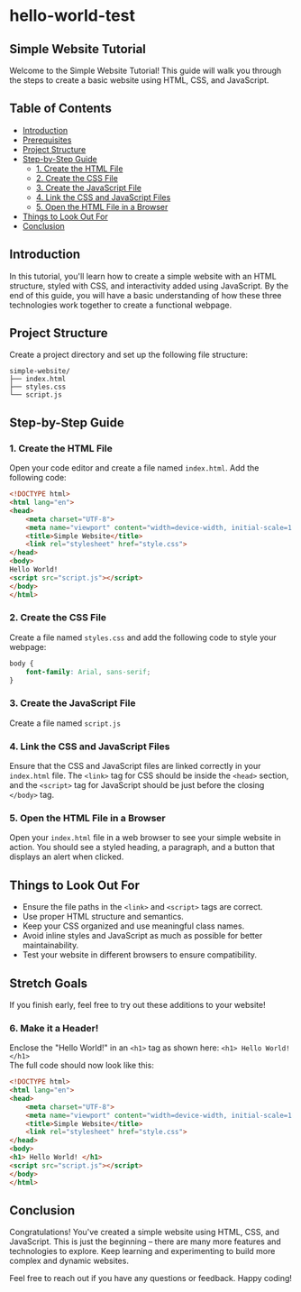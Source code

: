 # hello-world-test

## Simple Website Tutorial

Welcome to the Simple Website Tutorial! This guide will walk you through the steps to create a basic website using HTML,
CSS, and JavaScript.

## Table of Contents

- [Introduction](#introduction)
- [Prerequisites](#prerequisites)
- [Project Structure](#project-structure)
- [Step-by-Step Guide](#step-by-step-guide)
    - [1. Create the HTML File](#1-create-the-html-file)
    - [2. Create the CSS File](#2-create-the-css-file)
    - [3. Create the JavaScript File](#3-create-the-javascript-file)
    - [4. Link the CSS and JavaScript Files](#4-link-the-css-and-javascript-files)
    - [5. Open the HTML File in a Browser](#5-open-the-html-file-in-a-browser)
- [Things to Look Out For](#things-to-look-out-for)
- [Conclusion](#conclusion)

## Introduction

In this tutorial, you'll learn how to create a simple website with an HTML structure, styled with CSS, and interactivity
added using JavaScript. By the end of this guide, you will have a basic understanding of how these three technologies
work together to create a functional webpage.

## Project Structure

Create a project directory and set up the following file structure:

```plaintext
simple-website/
├── index.html
├── styles.css
└── script.js
```

## Step-by-Step Guide

### 1. Create the HTML File

Open your code editor and create a file named `index.html`. Add the following code:

```html
<!DOCTYPE html>
<html lang="en">
<head>
    <meta charset="UTF-8">
    <meta name="viewport" content="width=device-width, initial-scale=1.0">
    <title>Simple Website</title>
    <link rel="stylesheet" href="style.css">
</head>
<body>
Hello World!
<script src="script.js"></script>
</body>
</html>
```

### 2. Create the CSS File

Create a file named `styles.css` and add the following code to style your webpage:

```css
body {
    font-family: Arial, sans-serif;
}
```

### 3. Create the JavaScript File

Create a file named `script.js`

### 4. Link the CSS and JavaScript Files

Ensure that the CSS and JavaScript files are linked correctly in your `index.html` file. The `<link>` tag for CSS should
be inside the `<head>` section, and the `<script>` tag for JavaScript should be just before the closing `</body>` tag.

### 5. Open the HTML File in a Browser

Open your `index.html` file in a web browser to see your simple website in action. You should see a styled heading, a
paragraph, and a button that displays an alert when clicked.

## Things to Look Out For

- Ensure the file paths in the `<link>` and `<script>` tags are correct.
- Use proper HTML structure and semantics.
- Keep your CSS organized and use meaningful class names.
- Avoid inline styles and JavaScript as much as possible for better maintainability.
- Test your website in different browsers to ensure compatibility.

## Stretch Goals

If you finish early, feel free to try out these additions to your website!

### 6. Make it a Header!

Enclose the "Hello World!" in an ``<h1>`` tag as shown here:
```<h1> Hello World! </h1>```
<br>
The full code should now look like this:

```html
<!DOCTYPE html>
<html lang="en">
<head>
    <meta charset="UTF-8">
    <meta name="viewport" content="width=device-width, initial-scale=1.0">
    <title>Simple Website</title>
    <link rel="stylesheet" href="style.css">
</head>
<body>
<h1> Hello World! </h1>
<script src="script.js"></script>
</body>
</html>
```

## Conclusion

Congratulations! You've created a simple website using HTML, CSS, and JavaScript. This is just the beginning – there are
many more features and technologies to explore. Keep learning and experimenting to build more complex and dynamic
websites.

Feel free to reach out if you have any questions or feedback. Happy coding!

